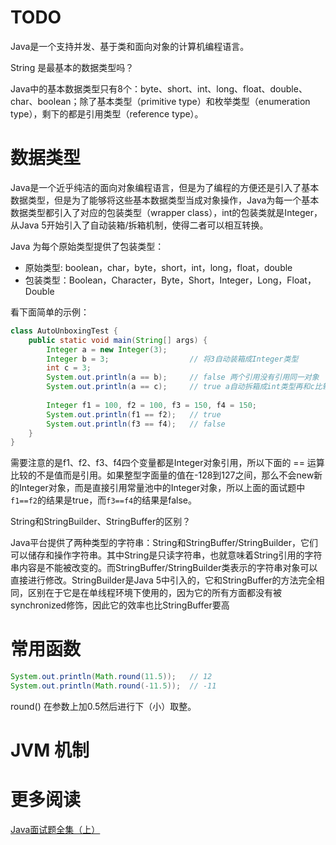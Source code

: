 # TODO

Java是一个支持并发、基于类和面向对象的计算机编程语言。



String 是最基本的数据类型吗？ 

Java中的基本数据类型只有8个：byte、short、int、long、float、double、char、boolean；除了基本类型（primitive type）和枚举类型（enumeration type），剩下的都是引用类型（reference type）。

# 数据类型

Java是一个近乎纯洁的面向对象编程语言，但是为了编程的方便还是引入了基本数据类型，但是为了能够将这些基本数据类型当成对象操作，Java为每一个基本数据类型都引入了对应的包装类型（wrapper class），int的包装类就是Integer，从Java 5开始引入了自动装箱/拆箱机制，使得二者可以相互转换。 

Java 为每个原始类型提供了包装类型： 

- 原始类型: boolean，char，byte，short，int，long，float，double 
- 包装类型：Boolean，Character，Byte，Short，Integer，Long，Float，Double

看下面简单的示例：

```Java
class AutoUnboxingTest {
    public static void main(String[] args) {
        Integer a = new Integer(3);
        Integer b = 3;                  // 将3自动装箱成Integer类型
        int c = 3;
        System.out.println(a == b);     // false 两个引用没有引用同一对象
        System.out.println(a == c);     // true a自动拆箱成int类型再和c比较
        
        Integer f1 = 100, f2 = 100, f3 = 150, f4 = 150;
        System.out.println(f1 == f2);   // true
        System.out.println(f3 == f4);   // false
    }
}
```

需要注意的是f1、f2、f3、f4四个变量都是Integer对象引用，所以下面的 == 运算比较的不是值而是引用。如果整型字面量的值在-128到127之间，那么不会new新的Integer对象，而是直接引用常量池中的Integer对象，所以上面的面试题中`f1==f2`的结果是true，而`f3==f4`的结果是false。

String和StringBuilder、StringBuffer的区别？ 

Java平台提供了两种类型的字符串：String和StringBuffer/StringBuilder，它们可以储存和操作字符串。其中String是只读字符串，也就意味着String引用的字符串内容是不能被改变的。而StringBuffer/StringBuilder类表示的字符串对象可以直接进行修改。StringBuilder是Java 5中引入的，它和StringBuffer的方法完全相同，区别在于它是在单线程环境下使用的，因为它的所有方面都没有被synchronized修饰，因此它的效率也比StringBuffer要高


# 常用函数

```Java
System.out.println(Math.round(11.5));   // 12
System.out.println(Math.round(-11.5));  // -11
```

round() 在参数上加0.5然后进行下（小）取整。


# JVM 机制


# 更多阅读

[Java面试题全集（上）](http://blog.csdn.net/jackfrued/article/details/44921941)  

